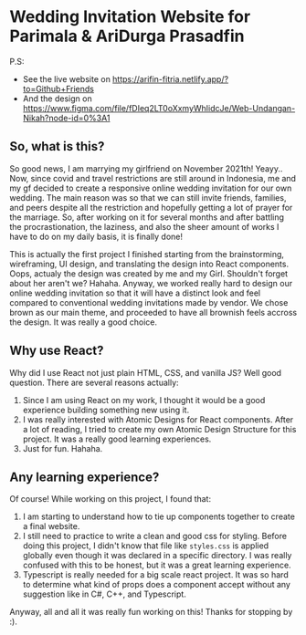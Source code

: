 # Wedding Invitation Website for Parimala & AriDurga Prasadfin

P.S:

- See the live website on https://arifin-fitria.netlify.app/?to=Github+Friends
- And the design on https://www.figma.com/file/fDIeq2LT0oXxmyWhIidcJe/Web-Undangan-Nikah?node-id=0%3A1

## So, what is this?

So good news, I am marrying my girlfriend on November 2021th! Yeayy.. Now, since covid and travel restrictions are still around in Indonesia, me and my gf decided to create a responsive online wedding invitation for our own wedding. The main reason was so that we can still invite friends, families, and peers despite all the restriction and hopefully getting a lot of prayer for the marriage. So, after working on it for several months and after battling the procrastionation, the laziness, and also the sheer amount of works I have to do on my daily basis, it is finally done!

This is actually the first project I finished starting from the brainstorming, wireframing, UI design, and translating the design into React components. Oops, actualy the design was created by me and my Girl. Shouldn't forget about her aren't we? Hahaha. Anyway, we worked really hard to design our online wedding invitation so that it will have a distinct look and feel compared to conventional wedding invitations made by vendor. We chose brown as our main theme, and proceeded to have all brownish feels accross the design. It was really a good choice.

## Why use React?

Why did I use React not just plain HTML, CSS, and vanilla JS? Well good question. There are several reasons actually:

1. Since I am using React on my work, I thought it would be a good experience building something new using it.
2. I was really interested with Atomic Designs for React components. After a lot of reading, I tried to create my own Atomic Design Structure for this project. It was a really good learning experiences.
3. Just for fun. Hahaha.

## Any learning experience?

Of course! While working on this project, I found that:

1. I am starting to understand how to tie up components together to create a final website.
2. I still need to practice to write a clean and good css for styling. Before doing this project, I didn't know that file like `styles.css` is applied globally even though it was declared in a specific directory. I was really confused with this to be honest, but it was a great learning experience.
3. Typescript is really needed for a big scale react project. It was so hard to determine what kind of props does a component accept without any suggestion like in C#, C++, and Typescript.

Anyway, all and all it was really fun working on this!
Thanks for stopping by :).
